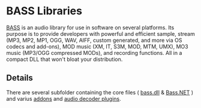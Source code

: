 BASS Libraries
===

[BASS] is an audio library for use in software on several platforms. Its purpose is to provide developers with powerful and efficient sample, stream (MP3, MP2, MP1, OGG, WAV, AIFF, custom generated, and more via OS codecs and add-ons), MOD music (XM, IT, S3M, MOD, MTM, UMX), MO3 music (MP3/OGG compressed MODs), and recording functions. All in a compact DLL that won't bloat your distribution.

Details
---
There are several subfolder containing the
core files ( [bass.dll](BASS#readme) & [Bass.NET](BASS.NET#readme) )
and varius [addons](AddOns) and [audio decoder plugins](AudioDecoders).

[BASS]:       http://www.un4seen.com/bass.html